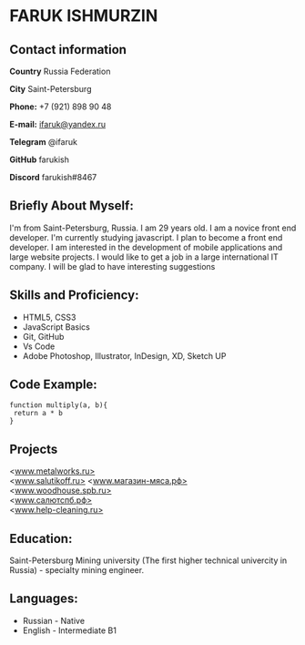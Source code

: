 # FARUK ISHMURZIN
## Contact information
**Country** Russia Federation  

**City** Saint-Petersburg  

**Phone:** +7 (921) 898 90 48  

**E-mail:** ifaruk@yandex.ru  

**Telegram** @ifaruk  

**GitHub** farukish  

**Discord** farukish#8467  

## Briefly About Myself:
I'm from Saint-Petersburg, Russia. I am 29 years old. I am a novice front end developer. I'm currently studying javascript. I plan to become a front end developer. I am interested in the development of mobile applications and large website projects. I would like to get a job in a large international IT company. I will be glad to have interesting suggestions

## Skills and Proficiency:
- HTML5, CSS3 
- JavaScript Basics
- Git, GitHub
- Vs Code
- Adobe Photoshop, Illustrator, InDesign, XD, Sketch UP

## Code Example:
```
function multiply(a, b){  
 return a * b  
}
```
## Projects
<www.metalworks.ru>  
<www.salutikoff.ru> 
<www.магазин-мяса.рф>  
<www.woodhouse.spb.ru>  
<www.салютспб.рф>  
<www.help-cleaning.ru> 
## Education:
Saint-Petersburg Mining university (The first higher technical univercity in Russia) - specialty mining engineer.
## Languages:
- Russian - Native
- English - Intermediate B1
